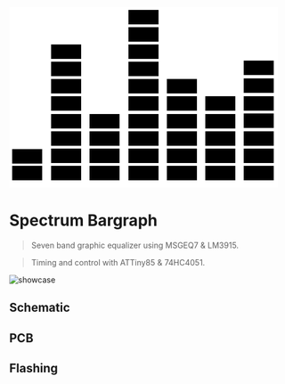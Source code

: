 ![equalizer](https://raw.githubusercontent.com/Muoshy/Spectrum-Bargraph/master/img/equalizer.png)
# Spectrum Bargraph
 > Seven band graphic equalizer using MSGEQ7 & LM3915.
 
 > Timing and control with ATTiny85 & 74HC4051.
 
 ![showcase](img/showcase.gif)
 
## Schematic

## PCB

## Flashing

